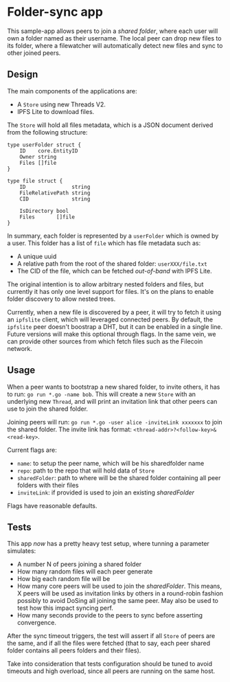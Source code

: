 # Folder-sync app
This sample-app allows peers to join a _shared folder_, where each user will 
own a folder named as their username. The local peer can drop new files to its 
folder, where a filewatcher will automatically detect new files and sync to 
other joined peers.


## Design
The main components of the applications are:
- A `Store` using new Threads V2.
- IPFS Lite to download files.

The `Store` will hold all files metadata, which is a JSON document derived from 
the following structure:
```
type userFolder struct {
	ID    core.EntityID
	Owner string
	Files []file
}

type file struct {
	ID               string
	FileRelativePath string
	CID              string

	IsDirectory bool
	Files       []file
}
```
In summary, each folder is represented by a `userFolder` which is owned by a 
user. This folder has a list of `file` which has file metadata such as:
- A unique uuid
- A relative path from the root of the shared folder: `userXXX/file.txt`
- The CID of the file, which can be fetched *out-of-band* with IPFS Lite.

The original intention is to allow arbitrary nested folders and files, but 
currently it has only one level support for files. It's on the plans to enable 
folder discovery to allow nested trees.

Currently, when a new file is discovered by a peer, it will try to fetch it 
using an `ipfslite` client, which will leveraged connected peers. By default, 
the `ipfslite` peer doesn't boostrap a DHT, but it can be enabled in a single 
line. Future versions will make this optional through flags. In the same vein, 
we can provide other sources from which fetch files such as the Filecoin 
network.

## Usage
When a peer wants to bootstrap a new shared folder, to invite others, it has to 
run: `go run *.go -name bob`. This will create a new `Store` with an underlying 
new `Thread`, and will print an invitation link that other peers can use to 
join the shared folder.

Joining peers will run: `go run *.go -user alice -inviteLink xxxxxxx` to join 
the shared folder. The invite link has format: 
`<thread-addr>?<follow-key>&<read-key>`.

Current flags are:
- `name`: to setup the peer name, which will be his sharedfolder name
- `repo`: path to the repo that will hold data of `Store`
- `sharedFolder`: path to where will be the shared folder containing all peer 
folders with their files
- `inviteLink`: if provided is used to join an existing _sharedFolder_

Flags have reasonable defaults.

## Tests
This app *now* has a pretty heavy test setup, where tunning a parameter 
simulates:
- A number N of peers joining a shared folder
- How many random files will each peer generate
- How big each random file will be
- How many core peers will be used to join the _sharedFolder_. This means, 
X peers will be used as invitation links by others in a round-robin fashion 
possibly to avoid DoSing all joining the same peer. May also be used to 
test how this impact syncing perf.
- How many seconds provide to the peers to sync before asserting convergence.

After the sync timeout triggers, the test will assert if all `Store` of peers 
are the same, and if all the files were fetched (that to say, each peer shared 
folder contains all peers folders and their files).

Take into consideration that tests configuration should be tuned to avoid 
timeouts and high overload, since all peers are running on the same host.
